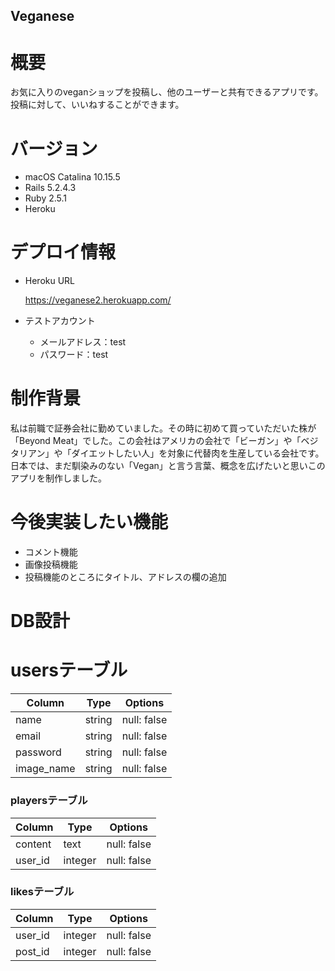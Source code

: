 ## Veganese

# 概要
お気に入りのveganショップを投稿し、他のユーザーと共有できるアプリです。投稿に対して、いいねすることができます。

# バージョン
- macOS Catalina 10.15.5
- Rails 5.2.4.3
- Ruby 2.5.1
- Heroku

# デプロイ情報
- Heroku URL
  
  https://veganese2.herokuapp.com/

- テストアカウント
  - メールアドレス：test
  - パスワード：test
  
# 制作背景
私は前職で証券会社に勤めていました。その時に初めて買っていただいた株が「Beyond Meat」でした。この会社はアメリカの会社で「ビーガン」や「ベジタリアン」や「ダイエットしたい人」を対象に代替肉を生産している会社です。日本では、まだ馴染みのない「Vegan」と言う言葉、概念を広げたいと思いこのアプリを制作しました。

#  今後実装したい機能
- コメント機能
- 画像投稿機能
- 投稿機能のところにタイトル、アドレスの欄の追加

# DB設計

# usersテーブル
|Column|Type|Options|
|------|----|-------|
|name|string|null: false|
|email|string|null: false|
|password|string|null: false|
|image_name|string|null: false|


### playersテーブル
|Column|Type|Options|
|------|----|-------|
|content|text|null: false|
|user_id|integer|null: false|


### likesテーブル
|Column|Type|Options|
|------|----|-------|
|user_id|integer|null: false|
|post_id|integer|null: false|

